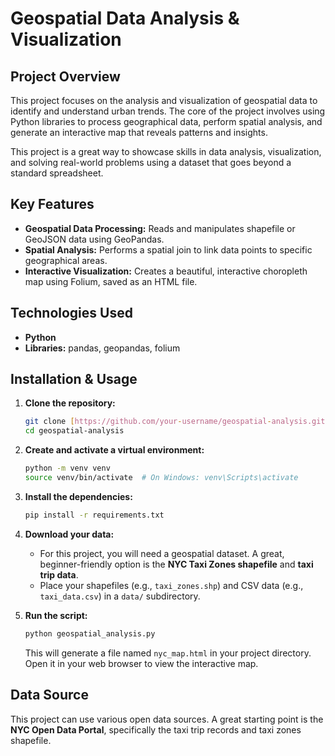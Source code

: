 # Geospatial Data Analysis & Visualization

## Project Overview

This project focuses on the analysis and visualization of geospatial data to identify and understand urban trends. The core of the project involves using Python libraries to process geographical data, perform spatial analysis, and generate an interactive map that reveals patterns and insights.

This project is a great way to showcase skills in data analysis, visualization, and solving real-world problems using a dataset that goes beyond a standard spreadsheet.

## Key Features

-   **Geospatial Data Processing:** Reads and manipulates shapefile or GeoJSON data using GeoPandas.
-   **Spatial Analysis:** Performs a spatial join to link data points to specific geographical areas.
-   **Interactive Visualization:** Creates a beautiful, interactive choropleth map using Folium, saved as an HTML file.

## Technologies Used

-   **Python**
-   **Libraries:** pandas, geopandas, folium

## Installation & Usage

1.  **Clone the repository:**
    ```bash
    git clone [https://github.com/your-username/geospatial-analysis.git](https://github.com/your-username/geospatial-analysis.git)
    cd geospatial-analysis
    ```

2.  **Create and activate a virtual environment:**
    ```bash
    python -m venv venv
    source venv/bin/activate  # On Windows: venv\Scripts\activate
    ```

3.  **Install the dependencies:**
    ```bash
    pip install -r requirements.txt
    ```

4.  **Download your data:**
    * For this project, you will need a geospatial dataset. A great, beginner-friendly option is the **NYC Taxi Zones shapefile** and **taxi trip data**.
    * Place your shapefiles (e.g., `taxi_zones.shp`) and CSV data (e.g., `taxi_data.csv`) in a `data/` subdirectory.

5.  **Run the script:**
    ```bash
    python geospatial_analysis.py
    ```
    This will generate a file named `nyc_map.html` in your project directory. Open it in your web browser to view the interactive map.

## Data Source

This project can use various open data sources. A great starting point is the **NYC Open Data Portal**, specifically the taxi trip records and taxi zones shapefile.
